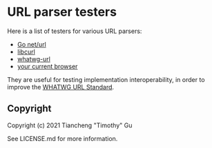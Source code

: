# URL parser testers

Here is a list of testers for various URL parsers:
- [Go net/url](https://timothygu.me/urltester/go/)
- [libcurl](https://timothygu.me/urltester/curl/)
- [whatwg-url](https://jsdom.github.io/whatwg-url/)
- [your current browser](https://jsdom.github.io/whatwg-url/)

They are useful for testing implementation interoperability, in order to
improve the [WHATWG URL Standard](https://url.spec.whatwg.org/).

## Copyright

Copyright (c) 2021 Tiancheng "Timothy" Gu

See LICENSE.md for more information.
